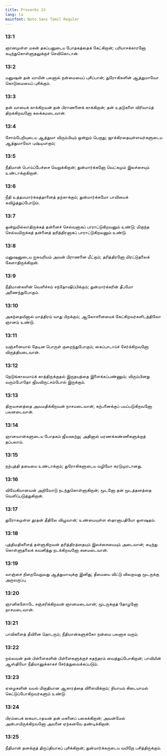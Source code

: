 ```yaml
---
title: Proverbs 13
lang: ta
mainfont: Noto Sans Tamil Regular
---
```


###  13:1

ஞானமுள்ள மகன் தகப்பனுடைய போதகத்தைக் கேட்கிறான்; பரியாசக்காரனோ கடிந்துகொள்ளுதலுக்குச் செவிகொடான்.

###  13:2

மனுஷன் தன் வாயின் பலனால் நன்மையைப் புசிப்பான்; துரோகிகளின் ஆத்துமாவோ கொடுமையைப் புசிக்கும்.

###  13:3

தன் வாயைக் காக்கிறவன் தன் பிராணனைக் காக்கிறான்; தன் உதடுகளை விரிவாய்த் திறக்கிறவனோ கலக்கமடைவான்.

###  13:4

சோம்பேறியுடைய ஆத்துமா விரும்பியும் ஒன்றும் பெறாது; ஜாக்கிரதையுள்ளவர்களுடைய ஆத்துமாவோ புஷ்டியாகும்;

###  13:5

நீதிமான் பொய்ப்பேச்சை வெறுக்கிறான்; துன்மார்க்கனோ வெட்கமும் இலச்சையும் உண்டாக்குகிறான்.

###  13:6

நீதி உத்தமமார்க்கத்தானைத் தற்காக்கும்; துன்மார்க்கமோ பாவியைக் கவிழ்த்துப்போடும்.

###  13:7

ஒன்றுமில்லாதிருக்கத் தன்னைச் செல்வனாகப் பாராட்டுகிறவனும் உண்டு; மிகுந்த செல்வமிருக்கத் தன்னைத் தரித்திரனாகப் பாராட்டுகிறவனும் உண்டு.

###  13:8

மனுஷனுடைய ஐசுவரியம் அவன் பிராணனை மீட்கும்; தரித்திரனோ மிரட்டுதலைக் கேளாதிருக்கிறான்.

###  13:9

நீதிமான்களின் வெளிச்சம் சந்தோஷிப்பிக்கும்; துன்மார்க்கரின் தீபமோ அணைந்துபோகும்.

###  13:10

அகந்தையினால் மாத்திரம் வாது பிறக்கும்; ஆலோசனையைக் கேட்கிறவர்களிடத்திலோ ஞானம் உண்டு.

###  13:11

வஞ்சனையால் தேடின பொருள் குறைந்துபோகும்; கைப்பாடாய்ச் சேர்க்கிறவனோ விருத்தியடைவான்.

###  13:12

நெடுங்காலமாய்க் காத்திருக்குதல் இருதயத்தை இளைக்கப்பண்ணும்; விரும்பினது வரும்போதோ ஜீவவிருட்சம்போல் இருக்கும்.

###  13:13

திருவசனத்தை அவமதிக்கிறவன் நாசமடைவான்; கற்பனைக்குப் பயப்படுகிறவனோ பலனடைவான்.

###  13:14

ஞானவான்களுடைய போதகம் ஜீவஊற்று; அதினால் மரணக்கண்ணிகளுக்குத் தப்பலாம்.

###  13:15

நற்புத்தி தயையை உண்டாக்கும்; துரோகிகளுடைய வழியோ கரடுமுரடானது.

###  13:16

விவேகியானவன் அறிவோடு நடந்துகொள்ளுகிறான்; மூடனோ தன் மூடத்தனத்தை வெளிப்படுத்துகிறான்.

###  13:17

துரோகமுள்ள தூதன் தீதிலே விழுவான்; உண்மையுள்ள ஸ்தானாபதியோ ஒளஷதம்.

###  13:18

புத்திமதிகளைத் தள்ளுகிறவன் தரித்திரத்தையும் இலச்சையையும் அடைவான்; கடிந்து கொள்ளுதலைக் கவனித்து நடக்கிறவனோ கனமடைவான்.

###  13:19

வாஞ்சை நிறைவேறுவது ஆத்துமாவுக்கு இனிது; தீமையை விட்டு விலகுவது மூடருக்கு அருவருப்பு.

###  13:20

ஞானிகளோடே சஞ்சரிக்கிறவன் ஞானமடைவான்; மூடருக்குத் தோழனோ நாசமடைவான்.

###  13:21

பாவிகளைத் தீவினை தொடரும்; நீதிமான்களுக்கோ நன்மை பலனாக வரும்.

###  13:22

நல்லவன் தன் பிள்ளைகளின் பிள்ளைகளுக்குச் சுதந்தரம் வைத்துப்போகிறான்; பாவியின் ஆஸ்தியோ நீதிமானுக்காகச் சேர்த்துவைக்கப்படும்.

###  13:23

ஏழைகளின் வயல் மிகுதியான ஆகாரத்தை விளைவிக்கும்; நியாயம் கிடையாமல் கெட்டுப்போகிறவர்களும் உண்டு.

###  13:24

பிரம்பைக் கையாடாதவன் தன் மகனைப் பகைக்கிறான்; அவன்மேல் அன்பாயிருக்கிறவனோ அவனை ஏற்கனவே தண்டிக்கிறான்.

###  13:25

நீதிமான் தனக்குத் திருப்தியாகப் புசிக்கிறான்; துன்மார்க்கருடைய வயிறோ பசித்திருக்கும்.


